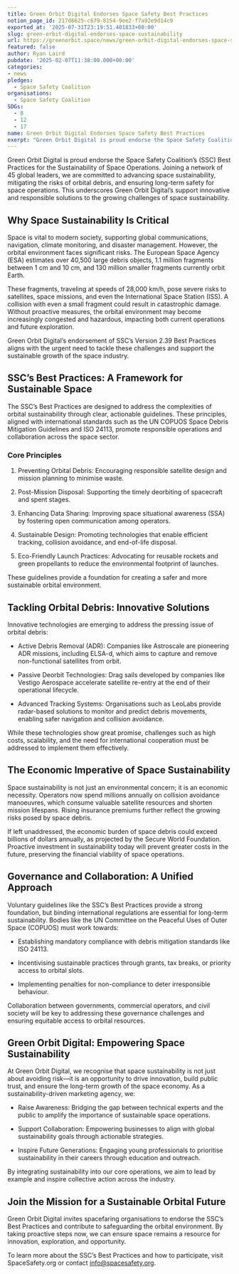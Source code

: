 ```yaml
---
title: Green Orbit Digital Endorses Space Safety Best Practices
notion_page_id: 217d6625-c679-8154-9ee2-f7a92e9d14c9
exported_at: '2025-07-31T23:19:51.401833+00:00'
slug: green-orbit-digital-endorses-space-sustainability
url: https://greenorbit.space/news/green-orbit-digital-endorses-space-sustainability/
featured: false
author: Ryan Laird
pubdate: '2025-02-07T11:38:00.000+00:00'
categories:
- news
pledges:
  - Space Safety Coalition
organisations:
  - Space Safety Coalition
SDGs:
  - 8
  - 12
  - 17
name: Green Orbit Digital Endorses Space Safety Best Practices
exerpt: "Green Orbit Digital is proud endorse the Space Safety Coalition’s (SSC) Best Practices for the Sustainability of Space Operations. Joining a network of 45 global leaders, we are committed to advancing space sustainability, mitigating the risks of orbital debris, and ensuring long-term safety for space operations. This underscores Green Orbit Digital’s support innovative and responsible solutions to the growing challenges of space sustainability."
---
```


Green Orbit Digital is proud endorse the Space Safety Coalition’s (SSC) Best Practices for the Sustainability of Space Operations. Joining a network of 45 global leaders, we are committed to advancing space sustainability, mitigating the risks of orbital debris, and ensuring long-term safety for space operations. This underscores Green Orbit Digital’s support innovative and responsible solutions to the growing challenges of space sustainability.

## Why Space Sustainability Is Critical

Space is vital to modern society, supporting global communications, navigation, climate monitoring, and disaster management. However, the orbital environment faces significant risks. The European Space Agency (ESA) estimates over 40,500 large debris objects, 1.1 million fragments between 1 cm and 10 cm, and 130 million smaller fragments currently orbit Earth.

These fragments, traveling at speeds of 28,000 km/h, pose severe risks to satellites, space missions, and even the International Space Station (ISS). A collision with even a small fragment could result in catastrophic damage. Without proactive measures, the orbital environment may become increasingly congested and hazardous, impacting both current operations and future exploration.

Green Orbit Digital’s endorsement of SSC’s Version 2.39 Best Practices aligns with the urgent need to tackle these challenges and support the sustainable growth of the space industry.

## SSC’s Best Practices: A Framework for Sustainable Space

The SSC’s Best Practices are designed to address the complexities of orbital sustainability through clear, actionable guidelines. These principles, aligned with international standards such as the UN COPUOS Space Debris Mitigation Guidelines and ISO 24113, promote responsible operations and collaboration across the space sector.

### Core Principles

1. Preventing Orbital Debris: Encouraging responsible satellite design and mission planning to minimise waste.

1. Post-Mission Disposal: Supporting the timely deorbiting of spacecraft and spent stages.

1. Enhancing Data Sharing: Improving space situational awareness (SSA) by fostering open communication among operators.

1. Sustainable Design: Promoting technologies that enable efficient tracking, collision avoidance, and end-of-life disposal.

1. Eco-Friendly Launch Practices: Advocating for reusable rockets and green propellants to reduce the environmental footprint of launches.

These guidelines provide a foundation for creating a safer and more sustainable orbital environment.

## Tackling Orbital Debris: Innovative Solutions

Innovative technologies are emerging to address the pressing issue of orbital debris:

- Active Debris Removal (ADR): Companies like Astroscale are pioneering ADR missions, including ELSA-d, which aims to capture and remove non-functional satellites from orbit.

- Passive Deorbit Technologies: Drag sails developed by companies like Vestigo Aerospace accelerate satellite re-entry at the end of their operational lifecycle.

- Advanced Tracking Systems: Organisations such as LeoLabs provide radar-based solutions to monitor and predict debris movements, enabling safer navigation and collision avoidance.

While these technologies show great promise, challenges such as high costs, scalability, and the need for international cooperation must be addressed to implement them effectively.

## The Economic Imperative of Space Sustainability

Space sustainability is not just an environmental concern; it is an economic necessity. Operators now spend millions annually on collision avoidance manoeuvres, which consume valuable satellite resources and shorten mission lifespans. Rising insurance premiums further reflect the growing risks posed by space debris.

If left unaddressed, the economic burden of space debris could exceed billions of dollars annually, as projected by the Secure World Foundation. Proactive investment in sustainability today will prevent greater costs in the future, preserving the financial viability of space operations.

## Governance and Collaboration: A Unified Approach

Voluntary guidelines like the SSC’s Best Practices provide a strong foundation, but binding international regulations are essential for long-term sustainability. Bodies like the UN Committee on the Peaceful Uses of Outer Space (COPUOS) must work towards:

- Establishing mandatory compliance with debris mitigation standards like ISO 24113.

- Incentivising sustainable practices through grants, tax breaks, or priority access to orbital slots.

- Implementing penalties for non-compliance to deter irresponsible behaviour.

Collaboration between governments, commercial operators, and civil society will be key to addressing these governance challenges and ensuring equitable access to orbital resources.

## Green Orbit Digital: Empowering Space Sustainability

At Green Orbit Digital, we recognise that space sustainability is not just about avoiding risk—it is an opportunity to drive innovation, build public trust, and ensure the long-term growth of the space economy. As a sustainability-driven marketing agency, we:

- Raise Awareness: Bridging the gap between technical experts and the public to amplify the importance of sustainable space operations.

- Support Collaboration: Empowering businesses to align with global sustainability goals through actionable strategies.

- Inspire Future Generations: Engaging young professionals to prioritise sustainability in their careers through education and outreach.

By integrating sustainability into our core operations, we aim to lead by example and inspire collective action across the industry.

## Join the Mission for a Sustainable Orbital Future

Green Orbit Digital invites spacefaring organisations to endorse the SSC’s Best Practices and contribute to safeguarding the orbital environment. By taking proactive steps now, we can ensure space remains a resource for innovation, exploration, and opportunity.

To learn more about the SSC’s Best Practices and how to participate, visit SpaceSafety.org or contact info@spacesafety.org.